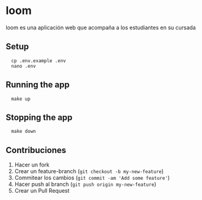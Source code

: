 # loom

loom es una aplicación web que acompaña a los estudiantes en su cursada

## Setup

```shell
  cp .env.example .env
  nano .env
```

## Running the app

```shell
  make up
```

## Stopping the app

```shell
  make down
```

## Contribuciones

1. Hacer un fork
2. Crear un feature-branch (`git checkout -b my-new-feature`)
3. Commitear los cambios (`git commit -am 'Add some feature'`)
4. Hacer push al branch (`git push origin my-new-feature`)
5. Crear un Pull Request
